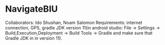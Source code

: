 # NavigateBIU
Collaborators: Ido Shushan, Noam Salomon
Requirements: internet connection, GPS, gradle JDK version 11(in android studio: File -> Settings -> Build,Execution,Deployment -> Build Tools -> Gradle and make sure that Gradle JDK in in version 11).

